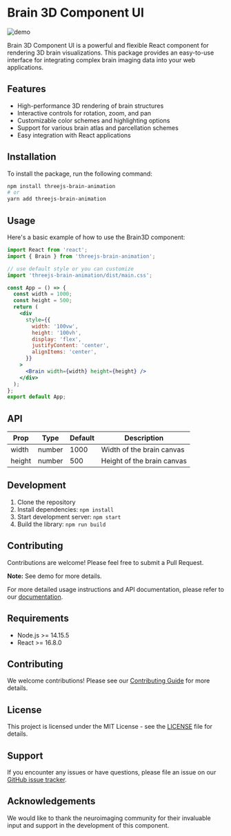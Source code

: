 # Brain 3D Component UI

![demo](https://github.com/th2002/example-brain-animation/blob/main/public/static/demo.gif)

Brain 3D Component UI is a powerful and flexible React component for rendering 3D brain visualizations. This package provides an easy-to-use interface for integrating complex brain imaging data into your web applications.

## Features

- High-performance 3D rendering of brain structures
- Interactive controls for rotation, zoom, and pan
- Customizable color schemes and highlighting options
- Support for various brain atlas and parcellation schemes
- Easy integration with React applications

## Installation

To install the package, run the following command:

```bash
npm install threejs-brain-animation
# or
yarn add threejs-brain-animation
```

## Usage

Here's a basic example of how to use the Brain3D component:

```jsx
import React from 'react';
import { Brain } from 'threejs-brain-animation';

// use default style or you can customize
import 'threejs-brain-animation/dist/main.css';

const App = () => {
  const width = 1000;
  const height = 500;
  return (
    <div
      style={{
        width: '100vw',
        height: '100vh',
        display: 'flex',
        justifyContent: 'center',
        alignItems: 'center',
      }}
    >
      <Brain width={width} height={height} />
    </div>
  );
};
export default App;
```

## API

| Prop   | Type   | Default | Description                |
| ------ | ------ | ------- | -------------------------- |
| width  | number | 1000    | Width of the brain canvas  |
| height | number | 500     | Height of the brain canvas |

## Development

1. Clone the repository
2. Install dependencies: `npm install`
3. Start development server: `npm start`
4. Build the library: `npm run build`

## Contributing

Contributions are welcome! Please feel free to submit a Pull Request.

**Note:** See demo for more details.

For more detailed usage instructions and API documentation, please refer to our [documentation](link-to-your-documentation).

## Requirements

- Node.js >= 14.15.5
- React >= 16.8.0

## Contributing

We welcome contributions! Please see our [Contributing Guide](link-to-contributing-guide) for more details.

## License

This project is licensed under the MIT License - see the [LICENSE](LICENSE) file for details.

## Support

If you encounter any issues or have questions, please file an issue on our [GitHub issue tracker](link-to-your-issue-tracker).

## Acknowledgements

We would like to thank the neuroimaging community for their invaluable input and support in the development of this component.
